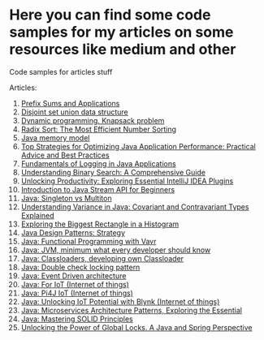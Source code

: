 # Here you can find some code samples for my articles on some resources like medium and other
Code samples for articles stuff


Articles:

1. [Prefix Sums and Applications](https://medium.com/@alxkm/prefix-sums-and-applications-c8e0dc50b9e6)
2. [Disjoint set union data structure](https://medium.com/@alxkm/disjoint-set-union-data-structure-7a913b5057f1)
3. [Dynamic programming. Knapsack problem](https://medium.com/@alxkm/solving-the-knapsack-problem-a-dynamic-programming-approach-35e15e40d19b)
4. [Radix Sort: The Most Efficient Number Sorting](https://medium.com/@alxkm/radix-sort-the-most-efficient-number-sorting-7ea8ced044c8)
5. [Java memory model](https://medium.com/@alxkm/java-memory-model-3b973e84dc8c)
6. [Top Strategies for Optimizing Java Application Performance: Practical Advice and Best Practices](https://medium.com/@alxkm/top-strategies-for-optimizing-java-application-performance-practical-advice-and-best-practices-e9eb087f1089)
7. [Fundamentals of Logging in Java Applications](https://medium.com/@alxkm/fundamentals-of-logging-in-java-applications-16f94afb8f7c)
8. [Understanding Binary Search: A Comprehensive Guide](https://medium.com/@alxkm/understanding-binary-search-a-comprehensive-guide-29b005fac0e4)
9. [Unlocking Productivity: Exploring Essential IntelliJ IDEA Plugins](https://medium.com/@alxkm/unlocking-productivity-exploring-essential-intellij-idea-plugins-23b19fa6cff9)
10. [Introduction to Java Stream API for Beginners](https://medium.com/@alxkm/introduction-to-java-stream-api-for-beginners-317bcec8ff69)
11. [Java: Singleton vs Multiton](https://medium.com/@alxkm/java-singleton-vs-multiton-e9c029ba89fd)
12. [Understanding Variance in Java: Covariant and Contravariant Types Explained](https://medium.com/@alxkm/understanding-variance-in-java-covariant-and-contravariant-types-explained-31d569f2c9af)
13. [Exploring the Biggest Rectangle in a Histogram](https://medium.com/@alxkm/exploring-the-biggest-rectangle-in-a-histogram-3b64e901a9ab)
14. [Java Design Patterns: Strategy](https://medium.com/@alxkm/java-design-patterns-strategy-4d821c1c88fd)
15. [Java: Functional Programming with Vavr](https://medium.com/@alxkm/java-functional-programming-with-vavr-f8d24c1798b7)
16. [Java: JVM, minimum what every developer should know](https://medium.com/@alxkm/java-jvm-minimum-what-every-developer-should-know-226321cdffd0)
17. [Java: Classloaders, developing own Classloader](https://medium.com/@alxkm/java-classloaders-developing-own-classloader-d478c295b3af)
18. [Java: Double check locking pattern](https://medium.com/@alxkm/java-double-check-locking-pattern-3f8782e9d01e)
19. [Java: Event Driven architecture](https://medium.com/@alxkm/java-event-driven-architecture-dc456d324ba5)
20. [Java: For IoT (Internet of things)](https://medium.com/@alxkm/java-for-iot-internet-of-things-ba31ba3c82f1)
21. [Java: Pi4J IoT (Internet of things)](https://medium.com/@alxkm/java-pi4j-iot-internet-of-things-7e6a6e6a8d8b)
22. [Java: Unlocking IoT Potential with Blynk (Internet of things)](https://medium.com/@alxkm/java-unlocking-iot-potential-with-blynk-internet-of-things-32350ac2ebfe)
23. [Java: Microservices Architecture Patterns, Exploring the Essential](https://medium.com/@alxkm/microservices-architecture-patterns-exploring-the-essential-27318b72c88f)
24. [Java: Mastering SOLID Principles](https://medium.com/@alxkm/java-mastering-solid-principles-ab2ccda591a3)
25. [Unlocking the Power of Global Locks. A Java and Spring Perspective](https://medium.com/@alxkm/unlocking-the-power-of-global-locks-a-java-and-spring-perspective-48e653f8ff7d)
[]()
